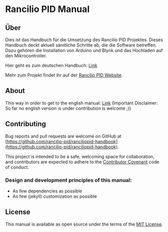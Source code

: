 # Rancilio PID Manual

## Über
Dies ist das Handbuch für die Umsetzung des Rancilio PID Projektes. Dieses Handbuch deckt aktuell sämtliche Schritte ab, die die Software betreffen. Dazu gehören die Installation von Arduino und Blynk und das Hochladen auf den Mikrocontroller.

Hier geht es zum deutschen Handbuch: [Link](http://manual.rancilio-pid.de)

Mehr zum Projekt findet ihr auf der [Rancilio PID Website](http://rancilio-pid.de/).

## About

This way in order to get to the english manual: [Link](https://manual.rancilio-pid.de/en/) 
(Important Disclaimer: So far no english version is under contribution is welcome ;))

## Contributing

Bug reports and pull requests are welcome on GitHub at [https://github.com/rancilio-pid/ranciliopid-handbook](https://github.com/rancilio-pid/ranciliopid-handbook).

This project is intended to be a safe, welcoming space for collaboration, and contributors are expected to adhere to the [Contributor Covenant](https://www.contributor-covenant.org/) code of conduct.

### Design and development principles of this manual:

* As few dependencies as possible
* As few (jekyll) customization as possible

## License
This manual is available as open source under the terms of the [MIT License](./LICENSE).
